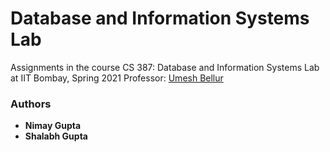 # Database and Information Systems Lab

Assignments in the course CS 387: Database and Information Systems Lab at IIT Bombay, Spring 2021
Professor: [Umesh Bellur](https://www.cse.iitb.ac.in/~umesh/index.html)

### Authors

- **Nimay Gupta**
- **Shalabh Gupta**
